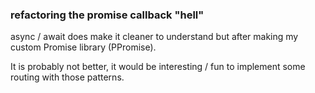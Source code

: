 ### refactoring the promise callback "hell"
async / await does make it cleaner to understand but after making my custom Promise library (PPromise).  

It is probably not  better, it would be interesting / fun to implement some routing with those patterns.

